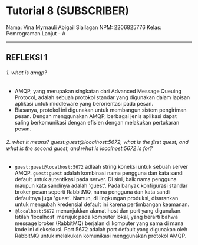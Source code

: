 # Tutorial 8 (SUBSCRIBER)
Nama: Vina Myrnauli Abigail Siallagan
NPM: 2206825776
Kelas: Pemrograman Lanjut - A

---
## REFLEKSI 1

###### 1. what is amqp?
* AMQP, yang merupakan singkatan dari Advanced Message Queuing Protocol, adalah sebuah protokol standar yang digunakan dalam lapisan aplikasi untuk middleware yang berorientasi pada pesan. 
* Biasanya, protokol ini digunakan untuk membangun sistem pengiriman pesan. Dengan menggunakan AMQP, berbagai jenis aplikasi dapat saling berkomunikasi dengan efisien dengan melakukan pertukaran pesan.

###### 2. what it means? guest:guest@localhost:5672, what is the first quest, and what is the second guest, and what is localhost:5672 is for? 
* `guest:guest@localhost:5672` adlaah string koneksi untuk sebuah server AMQP. `guest:guest` adalah kombinasi nama pengguna dan kata sandi default untuk autentikasi pada server. Di sini, baik nama pengguna maupun kata sandinya adalah 'guest'. Pada banyak konfigurasi standar broker pesan seperti RabbitMQ, nama pengguna dan kata sandi defaultnya juga 'guest'. Namun, di lingkungan produksi, disarankan untuk mengubah kredensial default ini karena pertimbangan keamanan.
* `@localhost:5672` menunjukkan alamat host dan port yang digunakan. Istilah 'localhost' merujuk pada komputer lokal, yang berarti bahwa message broker (RabbitMQ) berjalan di komputer yang sama di mana kode ini dieksekusi. Port 5672 adalah port default yang digunakan oleh RabbitMQ untuk melakukan komunikasi menggunakan protokol AMQP.